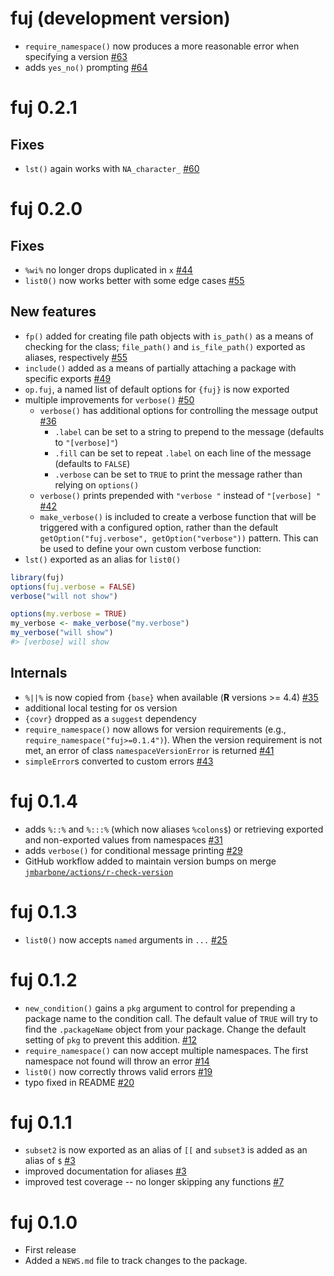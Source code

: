 # fuj (development version)

* `require_namespace()` now produces a more reasonable error when specifying a version [#63](https://github.com/jmbarbone/fuj/issues/63)
* adds `yes_no()` prompting [#64](https://github.com/jmbarbone/fuj/issues/64)

# fuj 0.2.1

## Fixes

* `lst()` again works with `NA_character_` [#60](https://github.com/jmbarbone/fuj/issues/60)

# fuj 0.2.0

## Fixes

* `%wi%` no longer drops duplicated in `x` [#44](https://github.com/jmbarbone/fuj/issues/44)
* `list0()` now works better with some edge cases [#55](https://github.com/jmbarbone/fuj/issues/55)

## New features

* `fp()` added for creating file path objects with `is_path()` as a means of checking for the class; `file_path()` and `is_file_path()` exported as aliases, respectively [#55](https://github.com/jmbarbone/fuj/issues/55)
* `include()` added as a means of partially attaching a package with specific exports [#49](https://github.com/jmbarbone/fuj/issues/49)
* `op.fuj`, a named list of default options for `{fuj}` is now exported
* multiple improvements for `verbose()` [#50](https://github.com/jmbarbone/fuj/pull/50)
  * `verbose()` has additional options for controlling the message output [#36](https://github.com/jmbarbone/fuj/issues/36)
    * `.label` can be set to a string to prepend to the message (defaults to `"[verbose]"`)
    * `.fill` can be set to repeat `.label` on each line of the message (defaults to `FALSE`)
    * `.verbose` can be set to `TRUE` to print the message rather than relying on `options()`
  * `verbose()` prints prepended with `"verbose "` instead of `"[verbose] "` [#42](https://github.com/jmbarbone/fuj/issues/42)
  * `make_verbose()` is included to create a verbose function that will be triggered with a configured option, rather than the default `getOption("fuj.verbose", getOption("verbose"))` pattern.
This can be used to define your own custom verbose function:
* `lst()` exported as an alias for `list0()`

```r
library(fuj)
options(fuj.verbose = FALSE)
verbose("will not show")

options(my.verbose = TRUE)
my_verbose <- make_verbose("my.verbose")
my_verbose("will show")
#> [verbose] will show
```

## Internals

* `%||%` is now copied from `{base}` when available (**R** versions >= 4.4) [#35](https://github.com/jmbarbone/fuj/issues/35)
* additional local testing for os version
* `{covr}` dropped as a `suggest` dependency
* `require_namespace()` now allows for version requirements (e.g., `require_namespace("fuj>=0.1.4")`).  When the version requirement is not met, an error of class `namespaceVersionError` is returned [#41](https://github.com/jmbarbone/fuj/issues/41)
* `simpleError`s converted to custom errors [#43](https://github.com/jmbarbone/fuj/issues/43)

# fuj 0.1.4

* adds `%::%` and `%:::%` (which now aliases `%colons$`) or retrieving exported and non-exported values from namespaces [#31](https://github.com/jmbarbone/fuj/issues/31)
* adds `verbose()` for conditional message printing [#29](https://github.com/jmbarbone/fuj/issues/29)
* GitHub workflow added to maintain version bumps on merge [`jmbarbone/actions/r-check-version`](https://github.com/jmbarbone/actions/blob/main/examples/r-check-version.yaml)

# fuj 0.1.3

* `list0()` now accepts `named` arguments in `...` [#25](https://github.com/jmbarbone/fuj/issues/25)

# fuj 0.1.2

* `new_condition()` gains a `pkg` argument to control for prepending a package name to the condition call.  The default value of `TRUE` will try to find the `.packageName` object from your package. Change the default setting of `pkg` to prevent this addition. [#12](https://github.com/jmbarbone/fuj/issues/12)
* `require_namespace()` can now accept multiple namespaces.  The first namespace not found will throw an error [#14](https://github.com/jmbarbone/fuj/issues/14)
* `list0()` now correctly throws valid errors [#19](https://github.com/jmbarbone/fuj/issues/19)
* typo fixed in README [#20](https://github.com/jmbarbone/fuj/issues/20)

# fuj 0.1.1

* `subset2` is now exported as an alias of `[[` and `subset3` is added as an alias of `$` [#3](https://github.com/jmbarbone/fuj/issues/3)
* improved documentation for aliases [#3](https://github.com/jmbarbone/fuj/issues/3)
* improved test coverage -- no longer skipping any functions [#7](https://github.com/jmbarbone/fuj/issues/7)

# fuj 0.1.0

* First release
* Added a `NEWS.md` file to track changes to the package.
